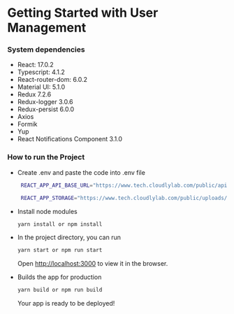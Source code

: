# Getting Started with User Management

### System dependencies
* React: 17.0.2
 * Typescript: 4.1.2
 * React-router-dom: 6.0.2 
 * Material UI: 5.1.0
 * Redux 7.2.6
 * Redux-logger 3.0.6
 * Redux-persist 6.0.0
 * Axios
 * Formik
 * Yup
 * React Notifications Component 3.1.0


### How to run the Project
- Create .env and paste the code into .env file
   ```bash
    REACT_APP_API_BASE_URL="https://www.tech.cloudlylab.com/public/api"

    REACT_APP_STORAGE="https://www.tech.cloudlylab.com/public/uploads/"
    ```
- Install node modules
    ```bash
    yarn install or npm install
    ```

- In the project directory, you can run
    ```bash
    yarn start or npm run start
    ```
    Open [http://localhost:3000](http://localhost:3000) to view it in the browser.

- Builds the app for production
    ```bash
    yarn build or npm run build
    ```
    Your app is ready to be deployed!

